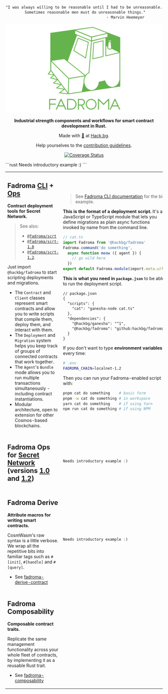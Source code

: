 <div align="center">

```
"I was always willing to be reasonable until I had to be unreasonable.
 Sometimes reasonable men must do unreasonable things."
                                     - Marvin Heemeyer
```

[![](/doc/logo.svg)](https://fadroma.tech)

**Industrial strength components and workflows for smart contract development in Rust.**

Made with [💚](mailto:hello@hack.bg) at [Hack.bg](https://hack.bg).

Help yourselves to the [contribution guidelines](CONTRIBUTING.md).

[![Coverage Status](https://coveralls.io/repos/github/hackbg/fadroma/badge.svg?branch=22.01)](https://coveralls.io/github/hackbg/fadroma?branch=22.01)

</div>

<table>

<tr><td valign="top">

## Fadroma [CLI](./packages/cli) + [Ops](./packages/ops)

**Contract deployment tools for Secret Network.**

> See also:
> * [`@fadroma/scrt`](./packages/scrt)
> * [`@fadroma/scrt-1.0`](./packages/scrt-1.0)
> * [`@fadroma/scrt-1.2`](./packages/scrt-1.2).

Just import `@hackbg/fadroma` to start scripting deployments and migrations.

* The `Contract` and `Client` classes represent smart contracts
  and allow you to write scripts that compile them, deploy them,
  and interact with them.
* The `Deployment` and `Migration` system helps you keep track
  of groups of connected contracts that work together.
* The `Agent`'s `Bundle` mode allows you to run multiple
  transactions simultaneously - including contract instantiations.
* Modular architecture, open to extension for other
  Cosmos-based blockchains.

</td><td>

> See [Fadroma CLI documentation](./packages/cli/README.md#example-deployment-script)
> for the big example.

**This is the format of a deployment script.**
It's a JavaScript or TypeScript module that
lets you define migrations as plain async functions
invoked by name from the command line.

```typescript
// cat.ts
import Fadroma from '@hackbg/fadroma'
Fadroma.command('do something',
  async function meow ({ agent }) {
    // go wild here
  })
export default Fadroma.module(import.meta.url)
```

**This is what you need in `package.json`**
to be able to run the deployment script.

```jsonc
// package.json
{
  "scripts": {
    "cat": "ganesha-node cat.ts"
  },
  "dependencies": {
    "@hackbg/ganesha": "^1",
    "@hackbg/fadroma": "github:hackbg/fadroma"
  }
}
```

If you don't want to type **environment variables** every time:

```sh
# .env
FADROMA_CHAIN=localnet-1.2
```

Then you can run your Fadroma-enabled script with:

```sh
pnpm cat do something    # basic form
pnpm -w cat do something # in workspace
yarn cat do something    # if using Yarn
npm run cat do something # if using NPM
```

</td></tr>

<tr><!--spacer--></tr>

<tr><td>

## Fadroma Ops for [Secret Network](./packages/scrt) (versions [1.0](./packages/scrt-1.0) and [1.2](./packages/scrt-1.2))

</td><td>

```rust
Needs introductory example :)
```

</td></tr>

<tr><!--spacer--></tr>

<tr><td>

## Fadroma Derive

**Attribute macros for writing smart contracts.**

CosmWasm's raw syntax is a little verbose. We wrap all the repetitive bits
into familiar tags such as `#[init]`, `#[handle]` and `#[query]`.

* See [fadroma-derive-contract](./crates/fadroma-derive-contract)

</td><td>

```rust
Needs introductory example :)
```

</td>
</tr>

<tr><!--back to da 90s lol--></tr>

<tr><td>

## Fadroma Composability

**Composable contract traits.**

Replicate the same management functionality across your whole fleet of contracts,
by implementing it as a reusable Rust trait.

* See [fadroma-composability](./crates/fadroma-composability)

</td>
```rust
Needs introductory example :)
```
<td>

</td></tr>

</table>
